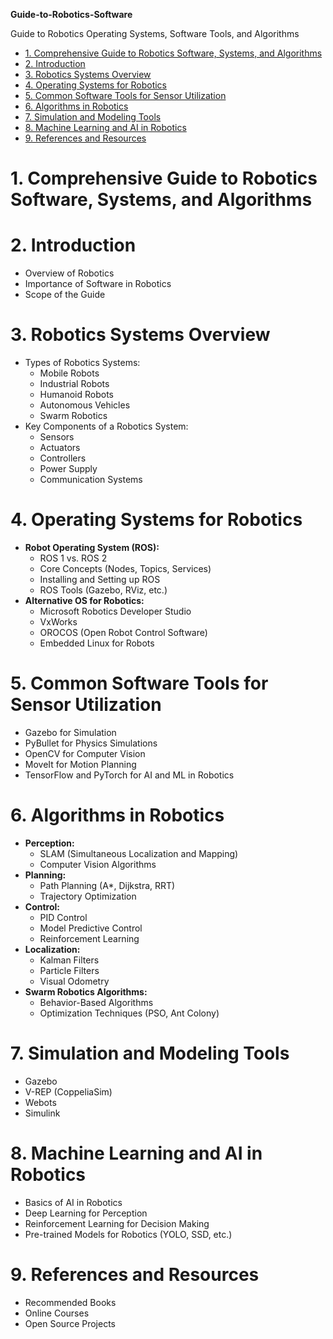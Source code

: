 **Guide-to-Robotics-Software**
 
 Guide to Robotics Operating Systems, Software Tools, and Algorithms
- [1. Comprehensive Guide to Robotics Software, Systems, and Algorithms](#1-comprehensive-guide-to-robotics-software-systems-and-algorithms)
- [2. Introduction](#2-introduction)
- [3. Robotics Systems Overview](#3-robotics-systems-overview)
- [4. Operating Systems for Robotics](#4-operating-systems-for-robotics)
- [5. Common Software Tools for Sensor Utilization](#5-common-software-tools-for-sensor-utilization)
- [6. Algorithms in Robotics](#6-algorithms-in-robotics)
- [7. Simulation and Modeling Tools](#7-simulation-and-modeling-tools)
- [8. Machine Learning and AI in Robotics](#8-machine-learning-and-ai-in-robotics)
- [9. References and Resources](#9-references-and-resources)

# 1. Comprehensive Guide to Robotics Software, Systems, and Algorithms

# 2. Introduction
- Overview of Robotics
- Importance of Software in Robotics
- Scope of the Guide

# 3. Robotics Systems Overview
- Types of Robotics Systems:
  - Mobile Robots
  - Industrial Robots
  - Humanoid Robots
  - Autonomous Vehicles
  - Swarm Robotics
- Key Components of a Robotics System:
  - Sensors
  - Actuators
  - Controllers
  - Power Supply
  - Communication Systems

# 4. Operating Systems for Robotics
- **Robot Operating System (ROS):**
  - ROS 1 vs. ROS 2
  - Core Concepts (Nodes, Topics, Services)
  - Installing and Setting up ROS
  - ROS Tools (Gazebo, RViz, etc.)
- **Alternative OS for Robotics:**
  - Microsoft Robotics Developer Studio
  - VxWorks
  - OROCOS (Open Robot Control Software)
  - Embedded Linux for Robots

# 5. Common Software Tools for Sensor Utilization
- Gazebo for Simulation
- PyBullet for Physics Simulations
- OpenCV for Computer Vision
- MoveIt for Motion Planning
- TensorFlow and PyTorch for AI and ML in Robotics

# 6. Algorithms in Robotics
- **Perception:**
  - SLAM (Simultaneous Localization and Mapping)
  - Computer Vision Algorithms
- **Planning:**
  - Path Planning (A*, Dijkstra, RRT)
  - Trajectory Optimization
- **Control:**
  - PID Control
  - Model Predictive Control
  - Reinforcement Learning
- **Localization:**
  - Kalman Filters
  - Particle Filters
  - Visual Odometry
- **Swarm Robotics Algorithms:**
  - Behavior-Based Algorithms
  - Optimization Techniques (PSO, Ant Colony)

# 7. Simulation and Modeling Tools
- Gazebo
- V-REP (CoppeliaSim)
- Webots
- Simulink

# 8. Machine Learning and AI in Robotics
- Basics of AI in Robotics
- Deep Learning for Perception
- Reinforcement Learning for Decision Making
- Pre-trained Models for Robotics (YOLO, SSD, etc.)
  

# 9. References and Resources
- Recommended Books
- Online Courses
- Open Source Projects

